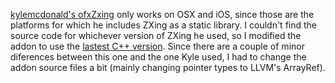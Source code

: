[kylemcdonald's ofxZxing](https://github.com/kylemcdonald/ofxZxing) only works on OSX and iOS, since those are the platforms for which he includes ZXing as a static library. I couldn't find the source code for whichever version of ZXing he used, so I modified the addon to use the [lastest C++ version](https://github.com/glassechidna/zxing-cpp). Since there are a couple of minor diferences between this one and the one Kyle used, I had to change the addon source files a bit (mainly changing pointer types to LLVM's ArrayRef).
